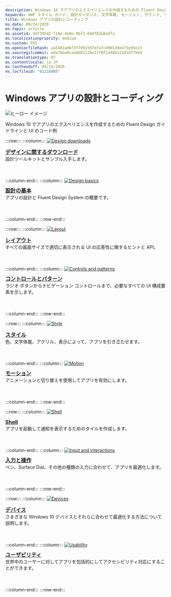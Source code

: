 ```yaml
---
description: Windows 10 でアプリのエクスペリエンスを作成するための Fluent Design ガイドラインと UI のコード例
keywords: UWP スタイル ガイド, 設計ガイダンス, 文字体裁, モーション, サウンド, モーション, アプリ開発
title: Windows アプリの設計とコーディング
ms.date: 09/24/2020
ms.topic: article
ms.assetid: 4df395d2-f10e-4e0e-9bf2-660f82b8a9fa
ms.localizationpriority: medium
ms.custom: RS5
ms.openlocfilehash: aa5d81a96f3f7991597e7a7c49013de475e95e23
ms.sourcegitcommit: eda7bbe9caa9d61126e11f0f1a98b12183df794d
ms.translationtype: HT
ms.contentlocale: ja-JP
ms.lasthandoff: 09/24/2020
ms.locfileid: "91218405"
---
```

# <a name="design-and-code-windows-apps"></a>Windows アプリの設計とコーディング

![ヒーロー イメージ](images/ficon-1x.png)

Windows 10 でアプリのエクスペリエンスを作成するための Fluent Design ガイドラインと UI のコード例

:::row:::
    :::column:::
        <a href="downloads/index.md">
            <img src="images/downloads-1x.png" alt="Design downloads" />
        </a><br/>
        <h3 style="margin-top: 10px; margin-bottom: 0px"><a href="downloads/index.md">デザインに関するダウンロード</a></h3>
        <p style="margin-top: 0px; margin-bottom: 50px">設計ツールキットとサンプル入手します。</p>
    :::column-end:::
    :::column:::
        <a href="basics/index.md">
            <img src="images/basics-1x.png" alt="Design basics" />
        </a><br/>
        <h3 style="margin-top: 10px; margin-bottom: 0px"><a href="basics/index.md">設計の基本</a></h3>
        <p style="margin-top: 0px; margin-bottom: 50px">アプリの設計と Fluent Design System の概要です。</p>
    :::column-end:::
:::row-end:::

:::row:::
    :::column:::
        <a href="layout/index.md">
            <img src="images/layout-1x.png" alt="Layout" />
        </a><br/>
        <h3 style="margin-top: 10px; margin-bottom: 0px"><a href="layout/index.md">レイアウト</a></h3>
       <p style="margin-top: 0px; margin-bottom: 50px">すべての画面サイズで適切に表示される UI の応答性に関するヒントと API。</p>
    :::column-end:::
    :::column:::
        <a href="controls-and-patterns/index.md">
            <img src="images/controls-1x.png" alt="Controls and patterns" />
        </a><br/>
        <h3 style="margin-top: 10px; margin-bottom: 0px"><a href="controls-and-patterns/index.md">コントロールとパターン</a></h3>
        <p style="margin-top: 0px; margin-bottom: 50px">ラジオ ボタンからナビゲーション コントロールまで、必要なすべての UI 構成要素を示します。</p> 
    :::column-end:::
:::row-end:::

:::row:::
    :::column:::
        <a href="style/index.md">
            <img src="images/style-1x.png" alt="Style" />
        </a><br/>
        <h3 style="margin-top: 10px; margin-bottom: 0px"><a href="style/index.md">スタイル</a></h3>
        <p style="margin-top: 0px; margin-bottom: 50px">色、文字体裁、アクリル、表示によって、アプリを引き立たせます。</p>
    :::column-end:::
    :::column:::
        <a href="motion/index.md">
            <img src="images/motion-1x.png" alt="Motion" />
        </a><br/>
        <h3 style="margin-top: 10px; margin-bottom: 0px"><a href="motion/index.md">モーション</a></h3>
        <p style="margin-top: 0px; margin-bottom: 50px">アニメーションと切り替えを使用してアプリを有効にします。</p>
    :::column-end:::
:::row-end:::

:::row:::
    :::column:::
        <a href="shell/tiles-and-notifications/creating-tiles.md">
            <img src="images/shell-1x.png" alt="Shell" />
        </a><br/>
        <h3 style="margin-top: 10px; margin-bottom: 0px"><a href="shell/tiles-and-notifications/creating-tiles.md">Shell</a></h3>
        <p style="margin-top: 0px; margin-bottom: 50px">アプリを起動して通知を表示するためのタイルを作成します。</p>
    :::column-end:::
    :::column:::
        <a href="input/index.md">
            <img src="images/inputs-1x.png" alt="Input and interactions" />
        </a><br/>
        <h3 style="margin-top: 10px; margin-bottom: 0px"><a href="input/index.md">入力と操作</a></h3>
        <p style="margin-top: 0px; margin-bottom: 50px">ペン、Surface Dial、その他の種類の入力に合わせて、アプリを最適化します。</p>
    :::column-end:::
:::row-end:::

:::row:::
    :::column:::
        <a href="devices/index.md">
            <img src="images/devices-1x.png" alt="Devices" />
        </a><br />
        <h3 style="margin-top: 10px; margin-bottom: 0px"><a href="devices/index.md">デバイス</a></h3>
        <p style="margin-top: 0px; margin-bottom: 50px">さまざまな Windows 10 デバイスとそれらに合わせて最適化する方法について説明します。</p>
    :::column-end:::
    :::column:::
        <a href="usability/index.md">
            <img src="images/usability-1x.png" alt="Usability" />
        </a><br/>
        <h3 style="margin-top: 10px; margin-bottom: 0px"><a href="usability/index.md">ユーザビリティ</a></h3>
        <p style="margin-top: 0px; margin-bottom: 50px">世界中のユーザーに対してアプリを包括的にしてアクセシビリティ対応にすることができます。</p>
    :::column-end:::
:::row-end:::
